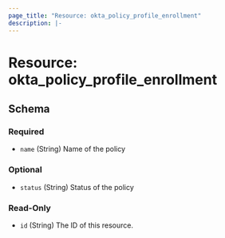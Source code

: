 ```yaml
---
page_title: "Resource: okta_policy_profile_enrollment"
description: |-
---
```


# Resource: okta_policy_profile_enrollment

<!-- schema generated by tfplugindocs -->

## Schema

### Required

- `name` (String) Name of the policy

### Optional

- `status` (String) Status of the policy

### Read-Only

- `id` (String) The ID of this resource.
